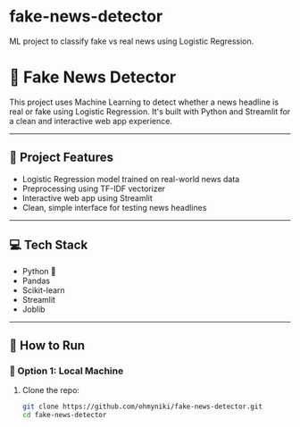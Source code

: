 # fake-news-detector
ML project to classify fake vs real news using Logistic Regression.
# 📰 Fake News Detector

This project uses Machine Learning to detect whether a news headline is real or fake using Logistic Regression. It's built with Python and Streamlit for a clean and interactive web app experience.

---

## 📌 Project Features
- Logistic Regression model trained on real-world news data
- Preprocessing using TF-IDF vectorizer
- Interactive web app using Streamlit
- Clean, simple interface for testing news headlines

---

## 💻 Tech Stack
- Python 🐍
- Pandas
- Scikit-learn
- Streamlit
- Joblib

---

## 🚀 How to Run

### 🔹 Option 1: Local Machine

1. Clone the repo:
   ```bash
   git clone https://github.com/ohmyniki/fake-news-detector.git
   cd fake-news-detector
